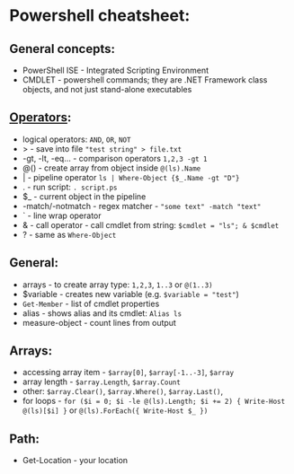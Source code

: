 # Powershell cheatsheet:

## General concepts:

- PowerShell ISE - Integrated Scripting Environment
- CMDLET - powershell commands; they are .NET Framework class objects, and not just stand-alone executables

## [Operators](https://docs.microsoft.com/en-us/powershell/module/microsoft.powershell.core/about/about_operators?view=powershell-6):

- logical operators: `AND`, `OR`, `NOT`
- \> - save into file `"test string" > file.txt`
- -gt, -lt, -eq... - comparison operators `1,2,3 -gt 1`
- @() - create array from object inside `@(ls).Name`
- | - pipeline operator `ls | Where-Object {$_.Name -gt "D"}`
- . - run script: `. script.ps`
- \$\_ - current object in the pipeline
- -match/-notmatch - regex matcher - `"some text" -match "text"`
- ` - line wrap operator
- \& - call operator - call cmdlet from string: `$cmdlet = "ls"; & $cmdlet`
- ? - same as `Where-Object`

## General:

- arrays - to create array type: `1,2,3`, `1..3` or `@(1..3)`
- \$variable - creates new variable (e.g. `$variable = "test"`)
- `Get-Member` - list of cmdlet properties
- alias - shows alias and its cmdlet: `Alias ls`
- measure-object - count lines from output

## Arrays:

- accessing array item - `$array[0]`, `$array[-1..-3]`, `$array`
- array length - `$array.Length`, `$array.Count`
- other: `$array.Clear()`, `$array.Where()`, `$array.Last()`,
- for loops - `for ($i = 0; $i -le @(ls).Length; $i += 2) { Write-Host @(ls)[$i] }` or `@(ls).ForEach({ Write-Host $_ })`

## Path:

- Get-Location - your location
